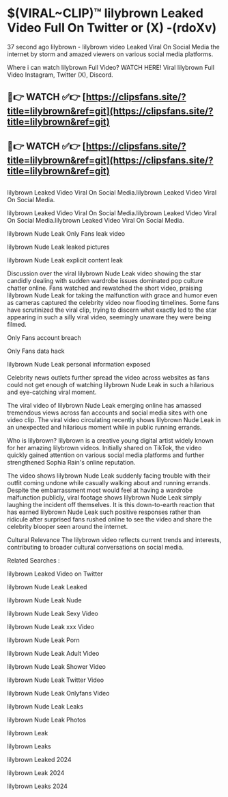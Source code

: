 # $(VIRAL~CLIP)™ lilybrown Leaked Video Full On Twitter or (X) -(rdoXv)
37 second ago lilybrown - lilybrown video Leaked Viral On Social Media the internet by storm and amazed viewers on various social media platforms.

Where i can watch lilybrown Full Video? WATCH HERE! Viral lilybrown Full Video Instagram, Twitter (X), Discord.

## 🔴👉 WATCH ✅👉 [https://clipsfans.site/?title=lilybrown&ref=git](https://clipsfans.site/?title=lilybrown&ref=git)
## 🔴👉 WATCH ✅👉 [https://clipsfans.site/?title=lilybrown&ref=git](https://clipsfans.site/?title=lilybrown&ref=git)
##
lilybrown Leaked Video Viral On Social Media.lilybrown Leaked Video Viral On Social Media.

lilybrown Leaked Video Viral On Social Media.lilybrown Leaked Video Viral On Social Media.lilybrown Leaked Video Viral On Social Media.

lilybrown Nude Leak Only Fans leak video

lilybrown Nude Leak leaked pictures

lilybrown Nude Leak explicit content leak

Discussion over the viral lilybrown Nude Leak video showing the star candidly dealing with sudden wardrobe issues dominated pop culture chatter online. Fans watched and rewatched the short video, praising lilybrown Nude Leak for taking the malfunction with grace and humor even as cameras captured the celebrity video now flooding timelines. Some fans have scrutinized the viral clip, trying to discern what exactly led to the star appearing in such a silly viral video, seemingly unaware they were being filmed.


Only Fans account breach

Only Fans data hack

lilybrown Nude Leak personal information exposed

Celebrity news outlets further spread the video across websites as fans could not get enough of watching lilybrown Nude Leak in such a hilarious and eye-catching viral moment.


The viral video of lilybrown Nude Leak emerging online has amassed tremendous views across fan accounts and social media sites with one video clip. The viral video circulating recently shows lilybrown Nude Leak in an unexpected and hilarious moment while in public running errands.


Who is lilybrown? lilybrown is a creative young digital artist widely known for her amazing lilybrown videos. Initially shared on TikTok, the video quickly gained attention on various social media platforms and further strengthened Sophia Rain's online reputation.

The video shows lilybrown Nude Leak suddenly facing trouble with their outfit coming undone while casually walking about and running errands. Despite the embarrassment most would feel at having a wardrobe malfunction publicly, viral footage shows lilybrown Nude Leak simply laughing the incident off themselves. It is this down-to-earth reaction that has earned lilybrown Nude Leak such positive responses rather than ridicule after surprised fans rushed online to see the video and share the celebrity blooper seen around the internet.

Cultural Relevance The lilybrown video reflects current trends and interests, contributing to broader cultural conversations on social media.

Related Searches :

lilybrown Leaked Video on Twitter

lilybrown Nude Leak Leaked

lilybrown Nude Leak Nude

lilybrown Nude Leak Sexy Video

lilybrown Nude Leak xxx Video

lilybrown Nude Leak Porn

lilybrown Nude Leak Adult Video

lilybrown Nude Leak Shower Video

lilybrown Nude Leak Twitter Video

lilybrown Nude Leak Onlyfans Video

lilybrown Nude Leak Leaks

lilybrown Nude Leak Photos

lilybrown Leak

lilybrown Leaks

lilybrown Leaked 2024

lilybrown Leak 2024

lilybrown Leaks 2024

